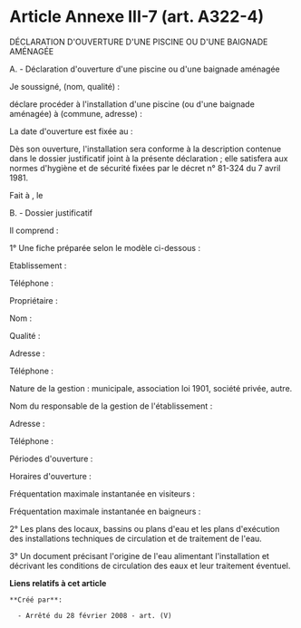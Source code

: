 # Article Annexe III-7 (art. A322-4)

DÉCLARATION D'OUVERTURE D'UNE PISCINE OU D'UNE BAIGNADE AMÉNAGÉE

A. - Déclaration d'ouverture d'une piscine ou d'une baignade aménagée

Je soussigné, (nom, qualité) : 

déclare procéder à l'installation d'une piscine (ou d'une baignade aménagée) à (commune, adresse) : 

La date d'ouverture est fixée au : 

Dès son ouverture, l'installation sera conforme à la description contenue dans le dossier justificatif joint à la présente
déclaration ; elle satisfera aux normes d'hygiène et de sécurité fixées par le décret n° 81-324 du 7 avril 1981.

Fait à , le 

B. - Dossier justificatif

Il comprend :

1° Une fiche préparée selon le modèle ci-dessous :

Etablissement : 

Téléphone : 

Propriétaire : 

Nom : 

Qualité : 

Adresse : 

Téléphone : 

Nature de la gestion : municipale, association loi 1901, société privée, autre.

Nom du responsable de la gestion de l'établissement : 

Adresse : 

Téléphone : 

Périodes d'ouverture : 

Horaires d'ouverture : 

Fréquentation maximale instantanée en visiteurs : 

Fréquentation maximale instantanée en baigneurs : 

2° Les plans des locaux, bassins ou plans d'eau et les plans d'exécution des installations techniques de circulation et de
traitement de l'eau.

3° Un document précisant l'origine de l'eau alimentant l'installation et décrivant les conditions de circulation des eaux et
leur traitement éventuel.

**Liens relatifs à cet article**

	**Créé par**:

	  - Arrêté du 28 février 2008 - art. (V)
